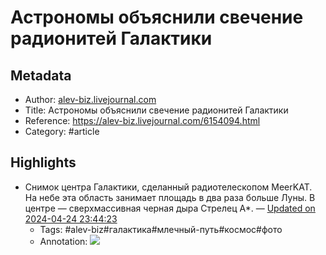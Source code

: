 # Астрономы объяснили свечение радионитей Галактики

## Metadata
- Author: [alev-biz.livejournal.com]()
- Title: Астрономы объяснили свечение радионитей Галактики
- Reference: https://alev-biz.livejournal.com/6154094.html
- Category: #article

## Highlights
- Снимок центра Галактики, сделанный радиотелескопом MeerKAT. На небе эта область занимает площадь в два раза больше Луны. В центре — сверхмассивная черная дыра Стрелец А*. — [Updated on 2024-04-24 23:44:23](https://hyp.is/X8BnRgJ7Ee--cxc6mHXHkQ/alev-biz.livejournal.com/6154094.html)
   - Tags: #alev-biz#галактика#млечный-путь#космос#фото
   - Annotation: ![](https://alev.cc/wp-content/uploads/2024/04/space_ska_telescope_image_of_galactic_center.jpg)